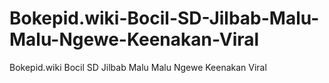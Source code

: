 # Bokepid.wiki-Bocil-SD-Jilbab-Malu-Malu-Ngewe-Keenakan-Viral
Bokepid.wiki Bocil SD Jilbab Malu Malu Ngewe Keenakan Viral
